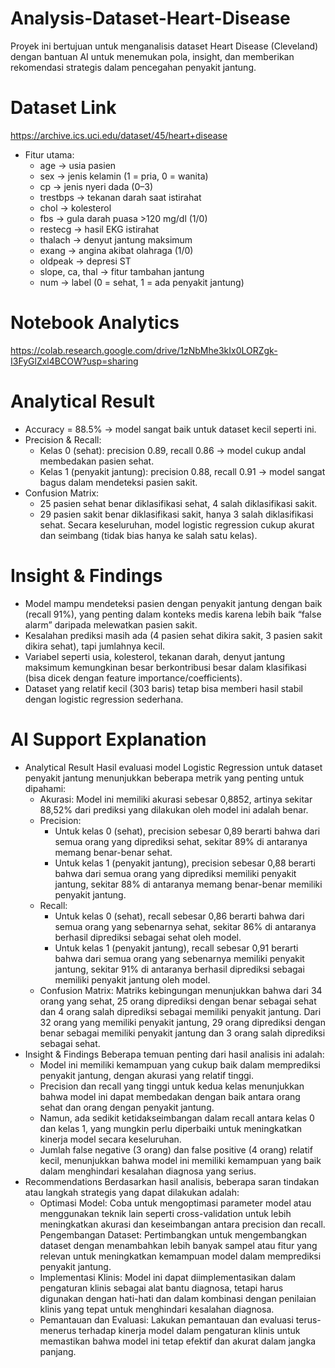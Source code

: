 # Analysis-Dataset-Heart-Disease
Proyek ini bertujuan untuk menganalisis dataset Heart Disease (Cleveland) dengan bantuan AI untuk menemukan pola, insight, dan memberikan rekomendasi strategis dalam pencegahan penyakit jantung.
# Dataset Link
https://archive.ics.uci.edu/dataset/45/heart+disease
- Fitur utama:
  - age → usia pasien
  - sex → jenis kelamin (1 = pria, 0 = wanita)
  - cp → jenis nyeri dada (0–3)
  - trestbps → tekanan darah saat istirahat
  - chol → kolesterol
  - fbs → gula darah puasa >120 mg/dl (1/0)
  - restecg → hasil EKG istirahat
  - thalach → denyut jantung maksimum
  - exang → angina akibat olahraga (1/0)
  - oldpeak → depresi ST
  - slope, ca, thal → fitur tambahan jantung
  - num → label (0 = sehat, 1 = ada penyakit jantung)
# Notebook Analytics
https://colab.research.google.com/drive/1zNbMhe3kIx0LORZgk-I3FyGlZxl4BCOW?usp=sharing
# Analytical Result
- Accuracy = 88.5% → model sangat baik untuk dataset kecil seperti ini.
- Precision & Recall:
  - Kelas 0 (sehat): precision 0.89, recall 0.86 → model cukup andal membedakan pasien sehat.
  - Kelas 1 (penyakit jantung): precision 0.88, recall 0.91 → model sangat bagus dalam mendeteksi pasien sakit.
- Confusion Matrix:
  - 25 pasien sehat benar diklasifikasi sehat, 4 salah diklasifikasi sakit.
  - 29 pasien sakit benar diklasifikasi sakit, hanya 3 salah diklasifikasi sehat.
Secara keseluruhan, model logistic regression cukup akurat dan seimbang (tidak bias hanya ke salah satu kelas).
# Insight & Findings
- Model mampu mendeteksi pasien dengan penyakit jantung dengan baik (recall 91%), yang penting dalam konteks medis karena lebih baik “false alarm” daripada melewatkan pasien sakit.
- Kesalahan prediksi masih ada (4 pasien sehat dikira sakit, 3 pasien sakit dikira sehat), tapi jumlahnya kecil.
- Variabel seperti usia, kolesterol, tekanan darah, denyut jantung maksimum kemungkinan besar berkontribusi besar dalam klasifikasi (bisa dicek dengan feature importance/coefficients).
- Dataset yang relatif kecil (303 baris) tetap bisa memberi hasil stabil dengan logistic regression sederhana.
# AI Support Explanation
- Analytical Result
Hasil evaluasi model Logistic Regression untuk dataset penyakit jantung menunjukkan beberapa metrik yang penting untuk dipahami:
  - Akurasi: Model ini memiliki akurasi sebesar 0,8852, artinya sekitar 88,52% dari prediksi yang dilakukan oleh model ini adalah benar.
  - Precision:
    - Untuk kelas 0 (sehat), precision sebesar 0,89 berarti bahwa dari semua orang yang diprediksi sehat, sekitar 89% di antaranya memang benar-benar sehat.
    - Untuk kelas 1 (penyakit jantung), precision sebesar 0,88 berarti bahwa dari semua orang yang diprediksi memiliki penyakit jantung, sekitar 88% di antaranya memang benar-benar memiliki penyakit jantung.
  - Recall:
    - Untuk kelas 0 (sehat), recall sebesar 0,86 berarti bahwa dari semua orang yang sebenarnya sehat, sekitar 86% di antaranya berhasil diprediksi sebagai sehat oleh model.
    - Untuk kelas 1 (penyakit jantung), recall sebesar 0,91 berarti bahwa dari semua orang yang sebenarnya memiliki penyakit jantung, sekitar 91% di antaranya berhasil diprediksi sebagai memiliki penyakit jantung oleh model.
  - Confusion Matrix: Matriks kebingungan menunjukkan bahwa dari 34 orang yang sehat, 25 orang diprediksi dengan benar sebagai sehat dan 4 orang salah diprediksi sebagai memiliki penyakit jantung. Dari 32 orang yang memiliki penyakit jantung, 29 orang diprediksi dengan benar sebagai memiliki penyakit jantung dan 3 orang salah diprediksi sebagai sehat.
- Insight & Findings
Beberapa temuan penting dari hasil analisis ini adalah:
  - Model ini memiliki kemampuan yang cukup baik dalam memprediksi penyakit jantung, dengan akurasi yang relatif tinggi.
  - Precision dan recall yang tinggi untuk kedua kelas menunjukkan bahwa model ini dapat membedakan dengan baik antara orang sehat dan orang dengan penyakit jantung.
  - Namun, ada sedikit ketidakseimbangan dalam recall antara kelas 0 dan kelas 1, yang mungkin perlu diperbaiki untuk meningkatkan kinerja model secara keseluruhan.
  - Jumlah false negative (3 orang) dan false positive (4 orang) relatif kecil, menunjukkan bahwa model ini memiliki kemampuan yang baik dalam menghindari kesalahan diagnosa yang serius.
- Recommendations
Berdasarkan hasil analisis, beberapa saran tindakan atau langkah strategis yang dapat dilakukan adalah:
  - Optimasi Model: Coba untuk mengoptimasi parameter model atau menggunakan teknik lain seperti cross-validation untuk lebih meningkatkan akurasi dan keseimbangan antara precision dan recall.
Pengembangan Dataset: Pertimbangkan untuk mengembangkan dataset dengan menambahkan lebih banyak sampel atau fitur yang relevan untuk meningkatkan kemampuan model dalam memprediksi penyakit jantung.
  - Implementasi Klinis: Model ini dapat diimplementasikan dalam pengaturan klinis sebagai alat bantu diagnosa, tetapi harus digunakan dengan hati-hati dan dalam kombinasi dengan penilaian klinis yang tepat untuk menghindari kesalahan diagnosa.
  - Pemantauan dan Evaluasi: Lakukan pemantauan dan evaluasi terus-menerus terhadap kinerja model dalam pengaturan klinis untuk memastikan bahwa model ini tetap efektif dan akurat dalam jangka panjang.

